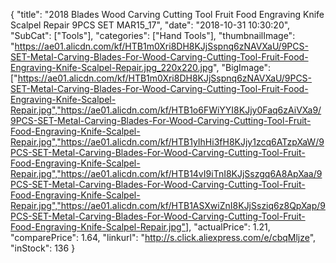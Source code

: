 {
	"title": "2018 Blades Wood Carving Cutting Tool Fruit Food Engraving Knife Scalpel Repair  9PCS SET MAR15_17",
	"date": "2018-10-31 10:30:20",
	"SubCat": ["Tools"],
	"categories": ["Hand Tools"],
	"thumbnailImage": "https://ae01.alicdn.com/kf/HTB1m0Xri8DH8KJjSspnq6zNAVXaU/9PCS-SET-Metal-Carving-Blades-For-Wood-Carving-Cutting-Tool-Fruit-Food-Engraving-Knife-Scalpel-Repair.jpg_220x220.jpg",
	"BigImage": ["https://ae01.alicdn.com/kf/HTB1m0Xri8DH8KJjSspnq6zNAVXaU/9PCS-SET-Metal-Carving-Blades-For-Wood-Carving-Cutting-Tool-Fruit-Food-Engraving-Knife-Scalpel-Repair.jpg","https://ae01.alicdn.com/kf/HTB1o6FWiYYI8KJjy0Faq6zAiVXa9/9PCS-SET-Metal-Carving-Blades-For-Wood-Carving-Cutting-Tool-Fruit-Food-Engraving-Knife-Scalpel-Repair.jpg","https://ae01.alicdn.com/kf/HTB1yIhHi3fH8KJjy1zcq6ATzpXaW/9PCS-SET-Metal-Carving-Blades-For-Wood-Carving-Cutting-Tool-Fruit-Food-Engraving-Knife-Scalpel-Repair.jpg","https://ae01.alicdn.com/kf/HTB14vI9iTnI8KJjSszgq6A8ApXaa/9PCS-SET-Metal-Carving-Blades-For-Wood-Carving-Cutting-Tool-Fruit-Food-Engraving-Knife-Scalpel-Repair.jpg","https://ae01.alicdn.com/kf/HTB1ASXwiZnI8KJjSsziq6z8QpXap/9PCS-SET-Metal-Carving-Blades-For-Wood-Carving-Cutting-Tool-Fruit-Food-Engraving-Knife-Scalpel-Repair.jpg"],
	"actualPrice": 1.21,
	"comparePrice": 1.64,
	"linkurl": "http://s.click.aliexpress.com/e/cbqMljze",
	"inStock": 136
}
